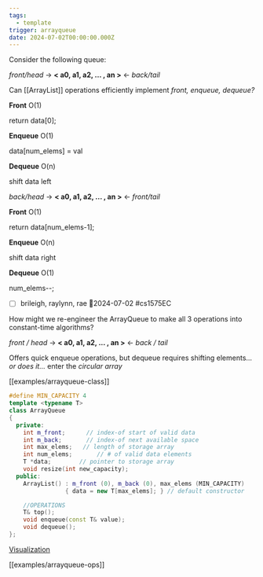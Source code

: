 ```yaml
---
tags:
  - template
trigger: arrayqueue
date: 2024-07-02T00:00:00.000Z
---
```


Consider the following queue:

  _front/head_ -> **< a0, a1, a2, ... , an >** <- _back/tail_

Can [[ArrayList]] operations efficiently implement _front, enqueue, dequeue?_ 

**Front** O(1)

return data[0];

**Enqueue** O(1)

data[num_elems] = val

**Dequeue** O(n)

shift data left

_back/head_ -> **< a0, a1, a2, ... , an >** <- _front/tail_

**Front** O(1)

return data[num_elems-1];

**Enqueue** O(n)

shift data right

**Dequeue** O(1)

num_elems--;


* [ ] brileigh, raylynn, rae  📅2024-07-02 #cs1575EC

How might we re-engineer the ArrayQueue to make all 3 operations into constant-time algorithms?

  _front / head_ -> **< a0, a1, a2, ... , an >** <- _back / tail_ 

Offers quick enqueue operations, but dequeue requires shifting elements... _or does it..._ enter the _circular array_

[[examples/arrayqueue-class]]
```c++
#define MIN_CAPACITY 4
template <typename T>
class ArrayQueue
{
  private:
    int m_front;      // index-of start of valid data
    int m_back;       // index-of next available space   
    int max_elems;   // length of storage array
    int num_elems;       // # of valid data elements
    T *data;        // pointer to storage array
    void resize(int new_capacity);
  public:
    ArrayList() : m_front (0), m_back (0), max_elems (MIN_CAPACITY) 
                { data = new T[max_elems]; } // default constructor

    //OPERATIONS
    T& top();
    void enqueue(const T& value);
    void dequeue();
};
```



[Visualization](https://www.cs.usfca.edu/~galles/visualization/QueueArray.html)


[[examples/arrayqueue-ops]]

